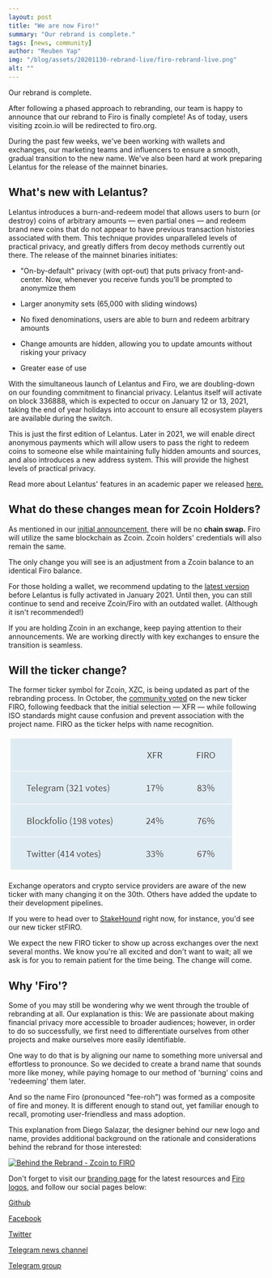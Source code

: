 ```yaml
---
layout: post
title: "We are now Firo!"
summary: "Our rebrand is complete."
tags: [news, community]
author: "Reuben Yap"
img: "/blog/assets/20201130-rebrand-live/firo-rebrand-live.png"
alt: ""
---
```


Our rebrand is complete.

After following a phased approach to rebranding, our team is happy to announce that our rebrand to Firo is finally complete! As of today, users visiting zcoin.io will be redirected to firo.org.

During the past few weeks, we've been working with wallets and exchanges, our marketing teams and influencers to ensure a smooth, gradual transition to the new name. We've also been hard at work preparing Lelantus for the release of the mainnet binaries.

## What's new with Lelantus?

Lelantus introduces a burn-and-redeem model that allows users to burn (or destroy) coins of arbitrary amounts — even partial ones — and redeem brand new coins that do not appear to have previous transaction histories associated with them. This technique provides unparalleled levels of practical privacy, and greatly differs from decoy methods currently out there. The release of the mainnet binaries initiates:

* "On-by-default" privacy (with opt-out) that puts privacy front-and-center. Now, whenever you receive funds you'll be prompted to anonymize them 

* Larger anonymity sets (65,000 with sliding windows)

* No fixed denominations, users are able to burn and redeem arbitrary amounts

* Change amounts are hidden, allowing you to update amounts without risking your privacy
* Greater ease of use

With the simultaneous launch of Lelantus and Firo, we are doubling-down on our founding commitment to financial privacy. Lelantus itself will activate on block 336888, which is expected to occur on January 12 or 13, 2021, taking the end of year holidays into account to ensure all ecosystem players are available during the switch.

This is just the first edition of Lelantus. Later in 2021, we will enable direct anonymous payments which will allow users to pass the right to redeem coins to someone else while maintaining fully hidden amounts and sources, and also introduces a new address system. This will provide the highest levels of practical privacy.

Read more about Lelantus' features in an academic paper we released [here.](https://eprint.iacr.org/2019/373)

## What do these changes mean for Zcoin Holders?

As mentioned in our [initial announcement,](https://www.firo.org/2020/10/27/zcoin-is-becoming-firo.html) there will be no **chain swap.** Firo will utilize the same blockchain as Zcoin. Zcoin holders' credentials will also remain the same.

The only change you will see is an adjustment from a Zcoin balance to an identical Firo balance.

For those holding a wallet, we recommend updating to the [latest version](https://firo.org/get-firo/download/) before Lelantus is fully activated in January 2021. Until then, you can still continue to send and receive Zcoin/Firo with an outdated wallet. (Although it isn't recommended!)

If you are holding Zcoin in an exchange, keep paying attention to their announcements. We are working directly with key exchanges to ensure the transition is seamless.

## Will the ticker change?

The former ticker symbol for Zcoin, XZC, is being updated as part of the rebranding process. In October, the [community voted](https://www.firo.org/2020/10/29/ticker-xfr-firo.html) on the new ticker FIRO, following feedback that the initial selection — XFR — while following ISO standards might cause confusion and prevent association with the project name. FIRO as the ticker helps with name recognition.

[![](/blog/assets/20201130-rebrand-live/ticker-poll.PNG)](https://www.firo.org/2020/10/29/ticker-xfr-firo.html)

Exchange operators and crypto service providers are aware of the new ticker with many changing it on the 30th. Others have added the update to their development pipelines.

If you were to head over to [StakeHound](https://stakehound.com/) right now, for instance, you'd see our new ticker stFIRO.

We expect the new FIRO ticker to show up across exchanges over the next several months. We know you're all excited and don't want to wait; all we ask is for you to remain patient for the time being. The change will come.

## Why 'Firo'?

Some of you may still be wondering why we went through the trouble of rebranding at all. Our explanation is this: We are passionate about making financial privacy more accessible to broader audiences; however, in order to do so successfully, we first need to differentiate ourselves from other projects and make ourselves more easily identifiable.  

One way to do that is by aligning our name to something more universal and effortless to pronounce. So we decided to create a brand name that sounds more like money, while paying homage to our method of 'burning' coins and 'redeeming' them later.

And so the name Firo (pronounced "fee-roh") was formed as a composite of fire and money. It is different enough to stand out, yet familiar enough to recall, promoting user-friendless and mass adoption. 

This explanation from Diego Salazar, the designer behind our new logo and name, provides additional background on the rationale and considerations behind the rebrand for those interested:

[![Behind the Rebrand - Zcoin to FIRO
](https://img.youtube.com/vi/W433zQ61YEM/maxresdefault.jpg)](https://youtu.be/W433zQ61YEM)

Don't forget to visit our [branding page](https://firo.org/branding/) for the latest resources and [Firo logos](https://firo.org/branding/firo-logo-files.zip), and follow our social pages below:
 
[Github](https://github.com/firoorg/firo)
 
[Facebook](https://www.facebook.com/firoorg)
 
[Twitter](https://twitter.com/firoorg/)
 
[Telegram news channel](https://t.me/fironews)
 
[Telegram group](https://t.me/firoproject)
